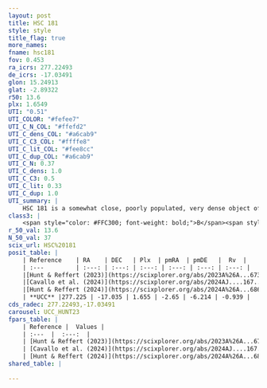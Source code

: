 ```yaml
---
layout: post
title: HSC 181
style: style
title_flag: true
more_names: 
fname: hsc181
fov: 0.453
ra_icrs: 277.22493
de_icrs: -17.03491
glon: 15.24913
glat: -2.89322
r50: 13.6
plx: 1.6549
UTI: "0.51"
UTI_COLOR: "#fefee7"
UTI_C_N_COL: "#ffefd2"
UTI_C_dens_COL: "#a6cab9"
UTI_C_C3_COL: "#ffffe8"
UTI_C_lit_COL: "#fee8cc"
UTI_C_dup_COL: "#a6cab9"
UTI_C_N: 0.37
UTI_C_dens: 1.0
UTI_C_C3: 0.5
UTI_C_lit: 0.33
UTI_C_dup: 1.0
UTI_summary: |
    HSC 181 is a somewhat close, poorly populated, very dense object of intermediate C3 quality. It was recently reported in the literature.
class3: |
    <span style="color: #FFC300; font-weight: bold;">B</span><span style="color: #FFC300; font-weight: bold;">B</span>
r_50_val: 13.6
N_50_val: 37
scix_url: HSC%20181
posit_table: |
    | Reference    | RA    | DEC   | Plx  | pmRA  | pmDE   |  Rv  |
    | :---         | :---: | :---: | :---: | :---: | :---: | :---: |
    |[Hunt & Reffert (2023)](https://scixplorer.org/abs/2023A%26A...673A.114H) | 277.273 | -17.037 | 1.64 | -2.691 | -6.234 | 40.69 |
    |[Cavallo et al. (2024)](https://scixplorer.org/abs/2024AJ....167...12C) | 277.26 | -17.013 | 1.64 | -- | -- | -- |
    |[Hunt & Reffert (2024)](https://scixplorer.org/abs/2024A%26A...686A..42H) | 277.273 | -17.037 | 1.64 | -2.691 | -6.234 | 40.69 |
    | **UCC** |277.225 | -17.035 | 1.655 | -2.65 | -6.214 | -0.939 | 
cds_radec: 277.22493,-17.03491
carousel: UCC_HUNT23
fpars_table: |
    | Reference |  Values |
    | :---  |  :---:  |
    | [Hunt & Reffert (2023)](https://scixplorer.org/abs/2023A%26A...673A.114H) | `AV50=0.829, diffAV50=0.842, MOD50=8.782, logAge50=7.902` |
    | [Cavallo et al. (2024)](https://scixplorer.org/abs/2024AJ....167...12C) | `AV50=0.92, dMod50=8.93, logAge50=7.84, [Fe/H]50=0.1` |
    | [Hunt & Reffert (2024)](https://scixplorer.org/abs/2024A%26A...686A..42H) | `MassJ=90.3320` |
shared_table: |
    
---
```

